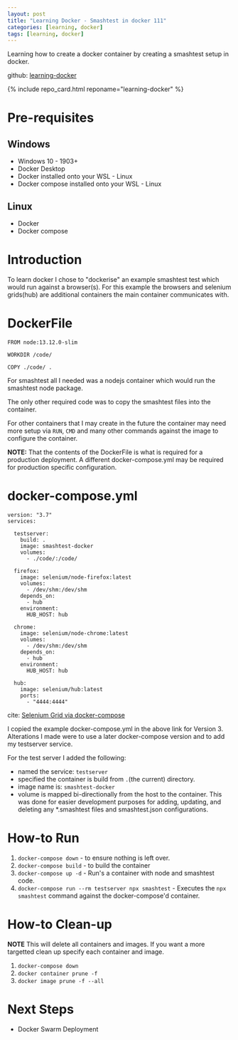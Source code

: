 ```yaml
---
layout: post
title: "Learning Docker - Smashtest in docker 111"
categories: [learning, docker]
tags: [learning, docker]
---
```


Learning how to create a docker container by creating a smashtest setup in docker.

github: [learning-docker](https://github.com/slowmonkey/learning-docker)

{% include repo_card.html reponame="learning-docker" %}

# Pre-requisites

## Windows
- Windows 10 - 1903+
- Docker Desktop
- Docker installed onto your WSL - Linux
- Docker compose installed onto your WSL - Linux

## Linux
- Docker
- Docker compose

# Introduction

To learn docker I chose to "dockerise" an example smashtest test which would run against a browser(s). For this example the browsers and selenium grids(hub) are additional containers the main container communicates with.

# DockerFile

```
FROM node:13.12.0-slim

WORKDIR /code/

COPY ./code/ .
```

For smashtest all I needed was a nodejs container which would run the smashtest node package.  

The only other required code was to copy the smashtest files into the container.

For other containers that I may create in the future the container may need more setup via `RUN`, `CMD` and many other commands against the image to configure the container.

**NOTE:** That the contents of the DockerFile is what is required for a production deployment. A different docker-compose.yml may be required for production specific configuration.

# docker-compose.yml

```
version: "3.7"
services:

  testserver:
    build: .
    image: smashtest-docker
    volumes:
      - ./code/:/code/

  firefox:
    image: selenium/node-firefox:latest
    volumes:
      - /dev/shm:/dev/shm
    depends_on:
      - hub
    environment:
      HUB_HOST: hub

  chrome:
    image: selenium/node-chrome:latest
    volumes:
      - /dev/shm:/dev/shm
    depends_on:
      - hub
    environment:
      HUB_HOST: hub

  hub:
    image: selenium/hub:latest
    ports:
      - "4444:4444"
```

cite: [Selenium Grid via docker-compose](https://github.com/SeleniumHQ/docker-selenium)

I copied the example docker-compose.yml in the above link for Version 3. Alterations I made were to use a later docker-compose version and to add my testserver service.

For the test server I added the following:
- named the service: `testserver`
- specified the container is build from `.`(the current) directory.
- image name is: `smashtest-docker`
- volume is mapped bi-directionally from the host to the container. This was done for easier development purposes for adding, updating, and deleting any *.smashtest files and smashtest.json configurations.

# How-to Run

1. `docker-compose down` - to ensure nothing is left over.
2. `docker-compose build` - to build the container
3. `docker-compose up -d` - Run's a container with node and smashtest code.
4. `docker-compose run --rm testserver npx smashtest` - Executes the `npx smashtest` command against the docker-compose'd container.

# How-to Clean-up

**NOTE** This will delete all containers and images. If you want a more targetted clean up specify each container and image.

1. `docker-compose down`
2. `docker container prune -f`
3. `docker image prune -f --all`

# Next Steps

- Docker Swarm Deployment